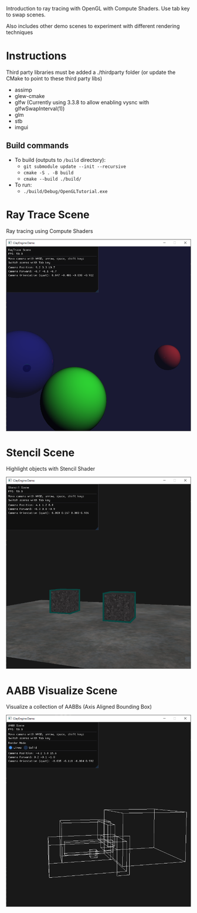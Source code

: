 Introduction to ray tracing with OpenGL with Compute Shaders. Use tab key to swap scenes.

Also includes other demo scenes to experiment with different rendering techniques

# Instructions

Third party libraries must be added a ./thirdparty folder (or update the CMake to point to these third party libs)
- assimp
- glew-cmake
- glfw (Currently using 3.3.8 to allow enabling vysnc with glfwSwapInterval(1))
- glm
- stb
- imgui

## Build commands

- To build (outputs to `/build` directory):
    - `git submodule update --init --recursive`
    - `cmake -S . -B build`
    - `cmake --build ./build/`
- To run:
    - `./build/Debug/OpenGLTutorial.exe`


# Ray Trace Scene
Ray tracing using Compute Shaders

![alt text](./screenshots/RayTrace1.png)

# Stencil Scene
Highlight objects with Stencil Shader

![alt text](./screenshots/Stencil.PNG)

# AABB Visualize Scene
Visualize a collection of AABBs (Axis Aligned Bounding Box)

![alt text](./screenshots/AABB.PNG)